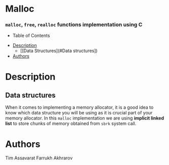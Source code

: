 # Malloc
### `malloc`, `free`, `realloc` functions implementation using C


* Table of Contents
- [Description](#description)
  - [[Data Structures](#Data structures])
- [Authors](#authors)

# Description
## Data structures
When it comes to implementing a memory allocator, it is a good idea to know which data structure you will be using as it is crucial part of your memory allocator.
In this `malloc` implementation we are using **implicit linked list** to store chunks of memory obtained from `sbrk` system call.
# Authors
Tim Assavarat
Farrukh Akhrarov
